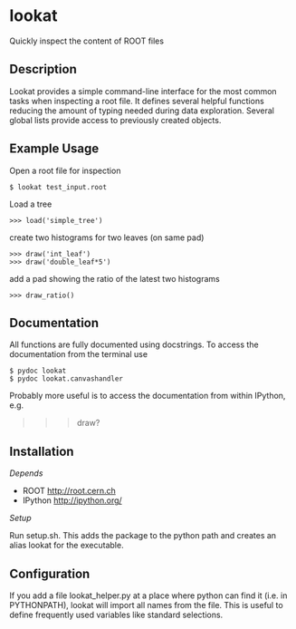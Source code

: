 lookat
======

Quickly inspect the content of ROOT files


Description
-----------
Lookat provides a simple command-line interface for the most common tasks
when inspecting a root file. It defines several helpful functions reducing
the amount of typing needed during data exploration.
Several global lists provide access to previously created objects.


Example Usage
-------------
Open a root file for inspection

    $ lookat test_input.root

Load a tree

    >>> load('simple_tree')

create two histograms for two leaves (on same pad)

    >>> draw('int_leaf')
    >>> draw('double_leaf*5')

add a pad showing the ratio of the latest two histograms

    >>> draw_ratio()


Documentation
-------------
All functions are fully documented using docstrings. To access the
documentation from the terminal use

    $ pydoc lookat
    $ pydoc lookat.canvashandler

Probably more useful is to access the documentation from within
IPython, e.g.

   >>> draw?


Installation
------------
*Depends*

  * ROOT <http://root.cern.ch>
  * IPython <http://ipython.org/>

*Setup*

Run setup.sh. This adds the package to the python path and creates
an alias lookat for the executable.


Configuration
-------------
If you add a file lookat_helper.py at a place where python can find it (i.e. in
PYTHONPATH), lookat will import all names from the file. This is useful to define
frequently used variables like standard selections.

